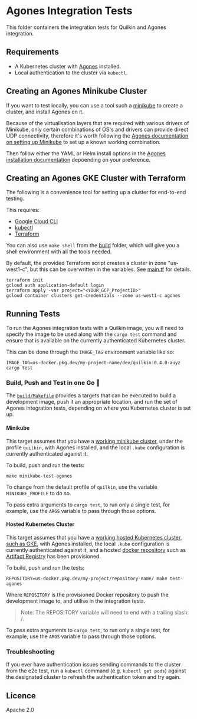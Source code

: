 # Agones Integration Tests

This folder containers the integration tests for Quilkin and Agones integration.

## Requirements

* A Kubernetes cluster with [Agones](https://agones.dev) installed.
* Local authentication to the cluster via `kubectl`.

## Creating an Agones Minikube Cluster

If you want to test locally, you can use a tool such a [minikube](https://github.com/kubernetes/minikube) to create 
a cluster, and install Agones on it.

Because of the virtualisation layers that are required with various drivers of Minikube,  only certain combinations of 
OS's and drivers can provide direct UDP connectivity, therefore it's worth following the 
[Agones documentation on setting up Minikube](https://agones.dev/site/docs/installation/creating-cluster/minikube/) 
to set up a known working combination.

Then follow either the YAML or Helm install options in the 
[Agones installation documentation](https://agones.dev/site/docs/installation/install-agones/) depoending on your 
preference.

## Creating an Agones GKE Cluster with Terraform

The following is a convenience tool for setting up a cluster for end-to-end testing.

This requires:

* [Google Cloud CLI](https://cloud.google.com/sdk/gcloud)
* [kubectl](https://kubernetes.io/docs/tasks/tools/#kubectl)
* [Terraform](https://www.terraform.io/downloads)

You can also use `make shell` from the [build](../build) folder, which will give you a shell environment with all
the tools needed.

By default, the provided Terraform script creates a cluster in zone "us-west1-c", but this can be overwritten in the 
variables. See [main.tf](./main.tf) for details.

```
terraform init
gcloud auth application-default login
terraform apply -var project="<YOUR_GCP_ProjectID>"
gcloud container clusters get-credentials --zone us-west1-c agones
```

## Running Tests

To run the Agones integration tests with a Quilkin image, you will need to specify the image 
to be used along with the `cargo test` command and ensure that is available on the currently authenticated Kubernetes 
cluster.

This can be done through the `IMAGE_TAG` environment variable like so:

```shell
IMAGE_TAG=us-docker.pkg.dev/my-project-name/dev/quilkin:0.4.0-auyz cargo test
```

### Build, Push and Test in one Go 💪

The [`build/Makefile`](../build/Makefile) provides a targets that can be executed to build a development image, 
push it an appropriate location, and run the set of Agones integration tests, depending on where you Kubernetes 
cluster is set up. 

#### Minikube

This target assumes that you have a [working minikube cluster](#creating-an-agones-minikube-cluster),
under the profile `quilkin`, with Agones installed, and the local `.kube` configuration is currently
authenticated against it.

To build, push and run the tests:

```shell
make minikube-test-agones
```

To change from the default profile of `quilkin`, use the variable `MINIKUBE_PROFILE` to do so.

To pass extra arguments to `cargo test`, to run only a single test, for example, use the `ARGS` variable
to pass through those options.

#### Hosted Kubernetes Cluster

This target assumes that you have a
[working hosted Kubernetes cluster, such as GKE](#creating-an-agones-gke-cluster-with-terraform),
with Agones installed, the local `.kube` configuration is currently authenticated against it,
and a hosted [docker repository](https://docs.docker.com/docker-hub/repos/) such as
[Artifact Registry](https://cloud.google.com/artifact-registry) has been provisioned.

To build, push and run the tests:

```shell
REPOSITORY=us-docker.pkg.dev/my-project/repository-name/ make test-agones
```

Where `REPOSITORY` is the provisioned Docker repository to push the development image to, and utilise in the 
integration tests.

> Note: The REPOSITORY variable will need to end with a trailing slash: /.

To pass extra arguments to `cargo test`, to run only a single test, for example, use the `ARGS` variable
to pass through those options.

### Troubleshooting

If you ever have authentication issues sending commands to the cluster from the e2e test, run a `kubectl` 
command (e.g. `kubectl get pods`) against the designated cluster to refresh the authentication token and try again. 

## Licence

Apache 2.0

